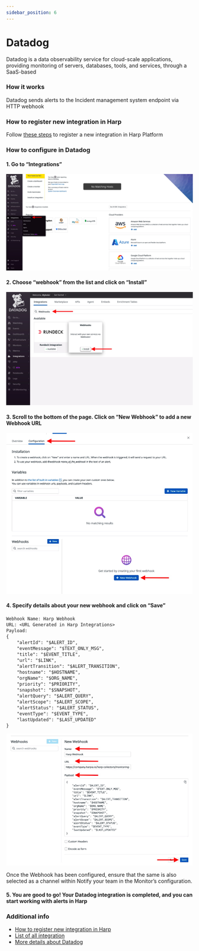 ```yaml
---
sidebar_position: 6
---
```


# Datadog

Datadog is a data observability service for cloud-scale applications, providing monitoring of servers, databases, tools, and services, through a SaaS-based

### How it works
Datadog sends alerts to the Incident management system endpoint via HTTP webhook

### How to register new integration in Harp

Follow [these steps](../integration.md) to register a new integration in Harp Platform

### How to configure in Datadog

#### 1. Go to “Integrations”

![img_17.png](img_17.png)

#### 2. Choose “webhook” from the list and click on “Install”

![img_18.png](img_18.png)

#### 3. Scroll to the bottom of the page. Click on “New Webhook” to add a new Webhook URL

![img_19.png](img_19.png)

#### 4. Specify details about your new webhook and click on “Save”

```
Webhook Name: Harp Webhook
URL: <URL Generated in Harp Integrations>
Payload:
{
    "alertId": "$ALERT_ID",
    "eventMessage": "$TEXT_ONLY_MSG",
    "title": "$EVENT_TITLE",
    "url": "$LINK",
    "alertTransition": "$ALERT_TRANSITION",
    "hostname": "$HOSTNAME",
    "orgName": "$ORG_NAME",
    "priority": "$PRIORITY",
    "snapshot": "$SNAPSHOT",
    "alertQuery": "$ALERT_QUERY",
    "alertScope": "$ALERT_SCOPE",
    "alertStatus": "$ALERT_STATUS",
    "eventType": "$EVENT_TYPE",
    "lastUpdated": "$LAST_UPDATED"
}
```

![img_20.png](img_20.png)

Once the Webhook has been configured, ensure that the same is also selected as a channel within Notify your team in the Monitor’s configuration.

#### 5. You are good to go! Your Datadog integration is completed, and you can start working with alerts in Harp

### Additional info
- [How to register new integration in Harp](../integration.md)
- [List of all integration](../category/incoming-integrations)
- [More details about Datadog](https://www.datadoghq.com/)



